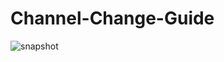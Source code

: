 # Channel-Change-Guide

![snapshot](https://user-images.githubusercontent.com/2035397/32906327-6f7c9c58-cab1-11e7-92b6-b6a9925c7276.gif)
